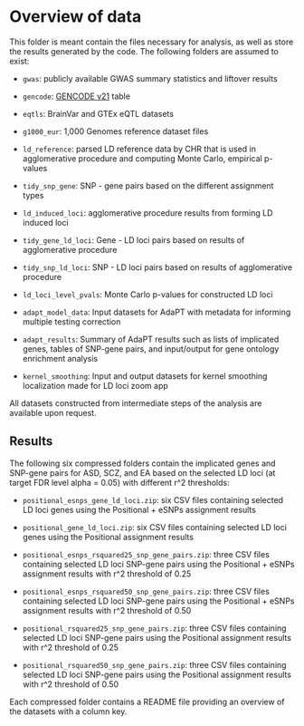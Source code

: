 # Overview of data

This folder is meant contain the files necessary for analysis, as well as store
the results generated by the code. The following folders are assumed to exist:

- `gwas`: publicly available GWAS summary statistics and liftover results

- `gencode`: [GENCODE v21](https://www.gencodegenes.org/human/release_21.html) table

- `eqtls`: BrainVar and GTEx eQTL datasets

- `g1000_eur`: 1,000 Genomes reference dataset files

- `ld_reference`: parsed LD reference data by CHR that is used in agglomerative procedure and computing Monte Carlo, empirical p-values

- `tidy_snp_gene`: SNP - gene pairs based on the different assignment types

- `ld_induced_loci`: agglomerative procedure results from forming LD induced loci 

- `tidy_gene_ld_loci`: Gene - LD loci pairs based on results of agglomerative procedure

- `tidy_snp_ld_loci`: SNP - LD loci pairs based on results of agglomerative procedure

- `ld_loci_level_pvals`: Monte Carlo p-values for constructed LD loci

- `adapt_model_data`: Input datasets for AdaPT with metadata for informing multiple testing correction

- `adapt_results`: Summary of AdaPT results such as lists of implicated genes, tables of SNP-gene pairs, and input/output for gene ontology enrichment analysis

- `kernel_smoothing`: Input and output datasets for kernel smoothing localization made for LD loci zoom app

All datasets constructed from intermediate steps of the analysis are available upon request. 

## Results

The following six compressed folders contain the implicated genes and SNP-gene pairs for ASD, SCZ, and EA based on the selected LD loci (at target FDR level alpha = 0.05) with different r^2 thresholds:

- `positional_esnps_gene_ld_loci.zip`: six CSV files containing selected LD loci genes using the Positional + eSNPs assignment results

- `positional_gene_ld_loci.zip`: six CSV files containing selected LD loci genes using the Positional assignment results

- `positional_esnps_rsquared25_snp_gene_pairs.zip`: three CSV files containing selected LD loci SNP-gene pairs using the Positional + eSNPs assignment results with r^2 threshold of 0.25

- `positional_esnps_rsquared50_snp_gene_pairs.zip`: three CSV files containing selected LD loci SNP-gene pairs using the Positional + eSNPs assignment results with r^2 threshold of 0.50

- `positional_rsquared25_snp_gene_pairs.zip`: three CSV files containing selected LD loci SNP-gene pairs using the Positional assignment results with r^2 threshold of 0.25

- `positional_rsquared50_snp_gene_pairs.zip`: three CSV files containing selected LD loci SNP-gene pairs using the Positional assignment results with r^2 threshold of 0.50

Each compressed folder contains a README file providing an overview of the datasets with a column key.
